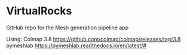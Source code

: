 # VirtualRocks
GitHub repo for the Mesh generation pipeline app

Using:
Colmap 3.8 https://github.com/colmap/colmap/releases/tag/3.8 
pymeshlab https://pymeshlab.readthedocs.io/en/latest/#
